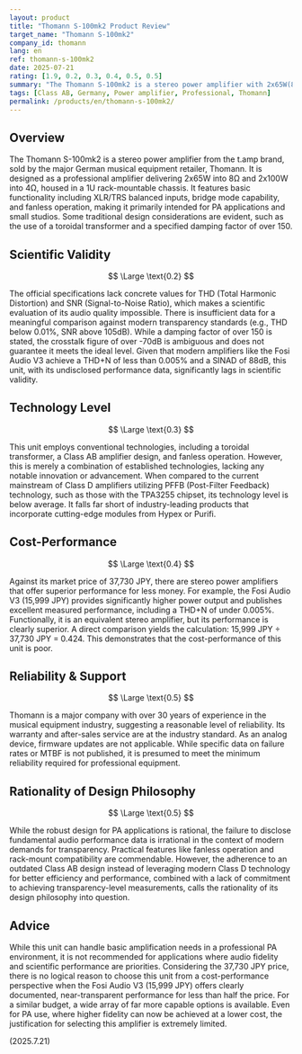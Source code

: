 ```yaml
---
layout: product
title: "Thomann S-100mk2 Product Review"
target_name: "Thomann S-100mk2"
company_id: thomann
lang: en
ref: thomann-s-100mk2
date: 2025-07-21
rating: [1.9, 0.2, 0.3, 0.4, 0.5, 0.5]
summary: "The Thomann S-100mk2 is a stereo power amplifier with 2x65W(8Ω) output. Key performance data like THD and SNR are not provided, raising significant concerns about its scientific validity and cost-performance compared to modern, high-performance amplifiers."
tags: [Class AB, Germany, Power amplifier, Professional, Thomann]
permalink: /products/en/thomann-s-100mk2/
---
```

## Overview

The Thomann S-100mk2 is a stereo power amplifier from the t.amp brand, sold by the major German musical equipment retailer, Thomann. It is designed as a professional amplifier delivering 2x65W into 8Ω and 2x100W into 4Ω, housed in a 1U rack-mountable chassis. It features basic functionality including XLR/TRS balanced inputs, bridge mode capability, and fanless operation, making it primarily intended for PA applications and small studios. Some traditional design considerations are evident, such as the use of a toroidal transformer and a specified damping factor of over 150.

## Scientific Validity

$$ \Large \text{0.2} $$

The official specifications lack concrete values for THD (Total Harmonic Distortion) and SNR (Signal-to-Noise Ratio), which makes a scientific evaluation of its audio quality impossible. There is insufficient data for a meaningful comparison against modern transparency standards (e.g., THD below 0.01%, SNR above 105dB). While a damping factor of over 150 is stated, the crosstalk figure of over -70dB is ambiguous and does not guarantee it meets the ideal level. Given that modern amplifiers like the Fosi Audio V3 achieve a THD+N of less than 0.005% and a SINAD of 88dB, this unit, with its undisclosed performance data, significantly lags in scientific validity.

## Technology Level

$$ \Large \text{0.3} $$

This unit employs conventional technologies, including a toroidal transformer, a Class AB amplifier design, and fanless operation. However, this is merely a combination of established technologies, lacking any notable innovation or advancement. When compared to the current mainstream of Class D amplifiers utilizing PFFB (Post-Filter Feedback) technology, such as those with the TPA3255 chipset, its technology level is below average. It falls far short of industry-leading products that incorporate cutting-edge modules from Hypex or Purifi.

## Cost-Performance

$$ \Large \text{0.4} $$

Against its market price of 37,730 JPY, there are stereo power amplifiers that offer superior performance for less money. For example, the Fosi Audio V3 (15,999 JPY) provides significantly higher power output and publishes excellent measured performance, including a THD+N of under 0.005%. Functionally, it is an equivalent stereo amplifier, but its performance is clearly superior. A direct comparison yields the calculation: 15,999 JPY ÷ 37,730 JPY = 0.424. This demonstrates that the cost-performance of this unit is poor.

## Reliability & Support

$$ \Large \text{0.5} $$

Thomann is a major company with over 30 years of experience in the musical equipment industry, suggesting a reasonable level of reliability. Its warranty and after-sales service are at the industry standard. As an analog device, firmware updates are not applicable. While specific data on failure rates or MTBF is not published, it is presumed to meet the minimum reliability required for professional equipment.

## Rationality of Design Philosophy

$$ \Large \text{0.5} $$

While the robust design for PA applications is rational, the failure to disclose fundamental audio performance data is irrational in the context of modern demands for transparency. Practical features like fanless operation and rack-mount compatibility are commendable. However, the adherence to an outdated Class AB design instead of leveraging modern Class D technology for better efficiency and performance, combined with a lack of commitment to achieving transparency-level measurements, calls the rationality of its design philosophy into question.

## Advice

While this unit can handle basic amplification needs in a professional PA environment, it is not recommended for applications where audio fidelity and scientific performance are priorities. Considering the 37,730 JPY price, there is no logical reason to choose this unit from a cost-performance perspective when the Fosi Audio V3 (15,999 JPY) offers clearly documented, near-transparent performance for less than half the price. For a similar budget, a wide array of far more capable options is available. Even for PA use, where higher fidelity can now be achieved at a lower cost, the justification for selecting this amplifier is extremely limited.

(2025.7.21)

